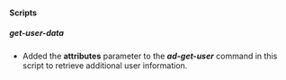 
#### Scripts

##### get-user-data

- Added the **attributes** parameter to the ***ad-get-user*** command in this script to retrieve additional user information.